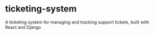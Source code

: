 # ticketing-system
A ticketing system for managing and tracking support tickets, built with React and Django
